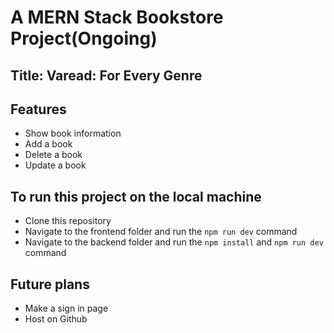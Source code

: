 # A MERN Stack Bookstore Project(Ongoing)

## Title: Varead: For Every Genre

## Features
- Show book information
- Add a book
- Delete a book
- Update a book

## To run this project on the local machine
- Clone this repository
- Navigate to the frontend folder and run the ```npm run dev``` command
- Navigate to the backend folder and run the ```npm install``` and ```npm run dev``` command
 
 ## Future plans
- Make a sign in page
- Host on Github  

